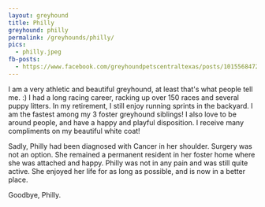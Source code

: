 ```yaml
---
layout: greyhound
title: Philly
greyhound: philly
permalink: /greyhounds/philly/
pics:
  - philly.jpeg
fb-posts:
  - https://www.facebook.com/greyhoundpetscentraltexas/posts/10155684726883572:0
---
```


I am a very athletic and beautiful greyhound, at least that's what people tell me. :) I had a long racing career, racking up over 150 races and several puppy litters. In my retirement, I still enjoy running sprints in the backyard. I am the fastest among my 3 foster greyhound siblings! I also love to be around people, and have a happy and playful disposition. I receive many compliments on my beautiful white coat!

Sadly, Philly had been diagnosed with Cancer in her shoulder.  Surgery was not an option.  She remained a permanent resident in her foster home where she was attached and happy.  Philly was not in any pain and was still quite active.  She enjoyed her life for as long as possible, and is now in a better place.

Goodbye, Philly.
